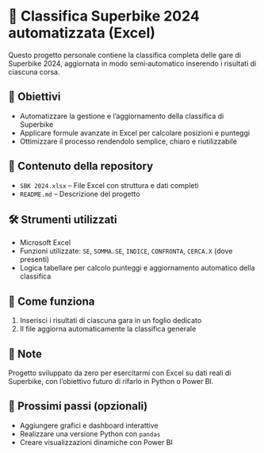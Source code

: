 # 🏁 Classifica Superbike 2024 automatizzata (Excel)

Questo progetto personale contiene la classifica completa delle gare di Superbike 2024, aggiornata in modo semi‑automatico inserendo i risultati di ciascuna corsa.

## 🎯 Obiettivi
- Automatizzare la gestione e l’aggiornamento della classifica di Superbike
- Applicare formule avanzate in Excel per calcolare posizioni e punteggi
- Ottimizzare il processo rendendolo semplice, chiaro e riutilizzabile

## 📂 Contenuto della repository
- `SBK 2024.xlsx` – File Excel con struttura e dati completi  
- `README.md` – Descrizione del progetto

## 🛠️ Strumenti utilizzati
- Microsoft Excel  
- Funzioni utilizzate: `SE`, `SOMMA.SE`, `INDICE`, `CONFRONTA`, `CERCA.X` (dove presenti)  
- Logica tabellare per calcolo punteggi e aggiornamento automatico della classifica

## 📌 Come funziona
1. Inserisci i risultati di ciascuna gara in un foglio dedicato  
2. Il file aggiorna automaticamente la classifica generale

## 📝 Note
Progetto sviluppato da zero per esercitarmi con Excel su dati reali di Superbike, con l’obiettivo futuro di rifarlo in Python o Power BI.

## 🚀 Prossimi passi (opzionali)
- Aggiungere grafici e dashboard interattive  
- Realizzare una versione Python con `pandas`  
- Creare visualizzazioni dinamiche con Power BI

